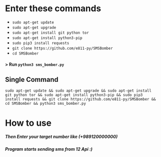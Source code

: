 
# Enter these commands
<ul>
  <li><code>sudo apt-get update</code></li>
  <li><code>sudo apt-get upgrade</code></li>
  <li><code>sudo apt-get install git python tor</code></li>
  <li><code>sudo apt-get install python3-pip</code></li>
  <li><code>sudo pip3 install requests</code></li>
  <li><code>git clone https://github.com/e811-py/SMSBomber</code></li>
  <li><code>cd SMSBomber</code></li>
</ul>
<h4>> Run <code>python3 sms_bomber.py</code></h4>
<h2>Single Command</h2>
<pre><code>sudo apt-get update && sudo apt-get upgrade && sudo apt-get install git python tor && sudo apt-get install python3-pip && sudo pip3 install requests && git clone https://github.com/e811-py/SMSBomber && cd SMSBomber && python3 sms_bomber.py</code></pre>
<h1>How to use</h1>
<h5>Then Enter your target number like (+989120000000)</h5>
<h5>Program starts sending sms from 12 Api :)</h5>
